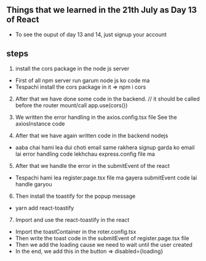 ## Things that we learned in the 21th July as Day 13 of React
- To see the ouput of day 13 and 14, just signup your account
## steps
1. install the cors package in the node js server
- First of all npm server run garum node js ko code ma
- Tespachi install the cors package in it => npm i cors


2. After that we have done some code in the backend.
// it should be called before the router mount/call
app.use(cors())

3. We written the error handling in the axios.config.tsx file
See the axiosInstance code

4. After that we have again written code in the backend nodejs
- aaba chai hami lea dui choti email same rakhera signup garda ko email lai error handling code lekhchau express.config file ma

5. After that we handle the error in the submitEvent of the react
- Tespachi hami lea register.page.tsx file ma gayera submitEvent code lai handle garyou

6. Then install the toastify for the popup message
- yarn add react-toastify

7. Import and use the react-toastify in the react
- Import the toastContainer in the roter.config.tsx
- Then write the toast code in the submitEvent of register.page.tsx file
- Then we add the loading cause we need to wait until the user created
- In the end, we add this in the button => disabled={loading}